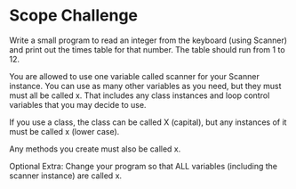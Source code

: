 # Scope Challenge

 Write a small program to read an integer from the keyboard
 (using Scanner) and print out the times table for that number.
 The table should run from 1 to 12.

 You are allowed to use one variable called scanner for your
 Scanner instance. You can use as many other variables as you
 need, but they must must all be called x. That includes any
 class instances and loop control variables that you may decide
 to use.

 If you use a class, the class can be called X (capital), but
 any instances of it must be called x (lower case).

 Any methods you create must also be called x.

 Optional Extra:
 Change your program so that ALL variables (including the scanner
 instance) are called x.